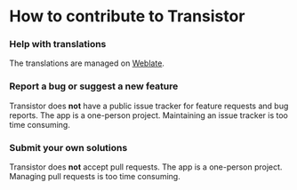 How to contribute to Transistor
===============================

### Help with translations
The translations are managed on [Weblate](https://hosted.weblate.org/projects/transistor/strings/).

### Report a bug or suggest a new feature
Transistor does **not** have a public issue tracker for feature requests and bug reports. The app is a one-person project. Maintaining an issue tracker is too time consuming.

### Submit your own solutions
Transistor does **not** accept pull requests. The app is a one-person project. Managing pull requests is too time consuming.
